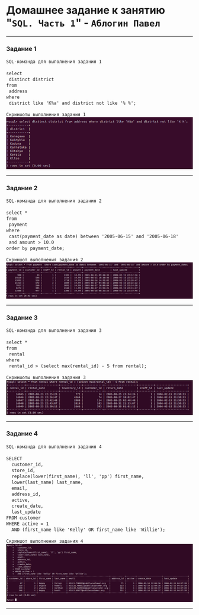 # Домашнее задание к занятию "`SQL. Часть 1`" - `Аблогин Павел`

---

### Задание 1

```
SQL-команда для выполнения задания 1

select 
 distinct district 
from 
 address 
where 
 district like 'K%a' and district not like '% %';

```

`Скриншоты выполнения задания 1`
![Выборка названий районов](img/task1.png)


---

### Задание 2

```
SQL-команда для выполнения задания 2

select * 
from 
 payment  
where 
 cast(payment_date as date) between '2005-06-15' and '2005-06-18' 
 and amount > 10.0 
order by payment_date;

```

`Скриншот выполнения задания 2`
![Выборка платежей](img/task2.png)


---

### Задание 3

```
SQL-команда для выполнения задания 3

select * 
from 
 rental 
where 
 rental_id > (select max(rental_id) - 5 from rental);

```

`Скриншоты выполнения задания 3`
![Выборка 5 последних аренд](img/task3.png)

---

### Задание 4

```
SQL-команда для выполнения задания 4

SELECT 
  customer_id, 
  store_id, 
  replace(lower(first_name), 'll', 'pp') first_name, 
  lower(last_name) last_name, 
  email, 
  address_id, 
  active, 
  create_date, 
  last_update 
FROM customer 
WHERE active = 1 
  AND (first_name like 'Kelly' OR first_name like 'Willie');

```

`Скриншот выполнения задания 4`
![Выборка активных покупателей с именем Kelly или Willie](img/task4.png)

---



